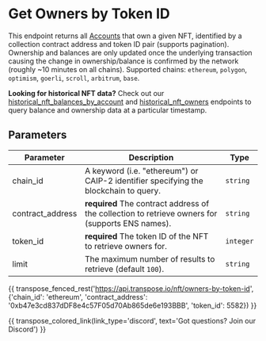 # Get Owners by Token ID

This endpoint returns all [Accounts](../models/nft_owner_model.md) that own a given NFT, identified by a collection contract address and token ID pair (supports pagination). Ownership and balances are only updated once the underlying transaction causing the change in ownership/balance is confirmed by the network (roughly ~10 minutes on all chains). Supported chains: `ethereum`, `polygon`, `optimism`, `goerli`, `scroll`, `arbitrum`, `base`.

**Looking for historical NFT data?** Check out our [historical_nft_balances_by_account](historical_nft_balances_by_account.md) and [historical_nft_owners](historical_nft_owners.md) endpoints to query balance and ownership data at a particular timestamp.

## Parameters
| Parameter     | Description                                                                          | Type     | 
|---------------|--------------------------------------------------------------------------------------|----------|
| chain_id      | A keyword (i.e. "ethereum") or CAIP-2 identifier specifying the blockchain to query. | `string` | 
| contract_address | **required** The contract address of the collection to retrieve owners for (supports ENS names).   | `string` | 
| token_id | **required** The token ID of the NFT to retrieve owners for.   | `integer` | 
| limit | The maximum number of results to retrieve (default `100`). | `string` |

{{ transpose_fenced_rest('https://api.transpose.io/nft/owners-by-token-id', {'chain_id': 'ethereum', 'contract_address': '0xb47e3cd837dDF8e4c57F05d70Ab865de6e193BBB', 'token_id': 5582}) }}

{{ transpose_colored_link(link_type='discord', text='Got questions?  Join our Discord') }}
